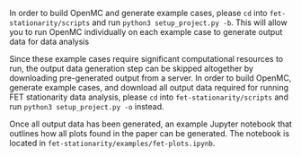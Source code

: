 In order to build OpenMC and generate example cases, please `cd` into
`fet-stationarity/scripts` and run `python3 setup_project.py -b`. This
will allow you to run OpenMC individually on each example case to generate
output data for data analysis

Since these example cases require significant computational resources to run,
the output data generation step can be skipped altogether by downloading pre-generated
output from a server. In order to build OpenMC, generate example cases, and download
all output data required for running FET stationarity data analysis, please `cd` into 
`fet-stationarity/scripts` and run `python3 setup_project.py -o` instead.

Once all output data has been generated, an example Jupyter notebook that outlines
how all plots found in the paper can be generated. The notebook is located in
`fet-stationarity/examples/fet-plots.ipynb`.

